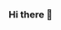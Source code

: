 ### Hi there 👋

<!--
**amalcs23/amalcs23** is a ✨ _special_ ✨ repository because its `README.md` (this file) appears on your GitHub profile.

Here are some ideas to get you started:

- 🔭 I’m currently working on differnet Blockchain protocols - Hyperledger Fabric and Ethereum
- 🌱 I’m currently learning NFT, Python, DevOps, Cloud
- 👯 I’m looking to collaborate on blockchain protocols
- 💬 Ask me about Hyperledger Fabric, DevOps
- 📫 How to reach me: amalcs2311@gmail.com
- 😄 Pronouns: He/Him/His
-->
